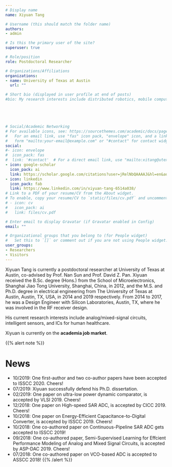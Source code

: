 ```yaml
---
# Display name
name: Xiyuan Tang

# Username (this should match the folder name)
authors:
- admin

# Is this the primary user of the site?
superuser: true

# Role/position
role: Postdoctoral Researcher

# Organizations/Affiliations
organizations:
- name: University of Texas at Austin
  url: ""

# Short bio (displayed in user profile at end of posts)
#bio: My research interests include distributed robotics, mobile computing and programmable matter.





# Social/Academic Networking
# For available icons, see: https://sourcethemes.com/academic/docs/page-builder/#icons
#   For an email link, use "fas" icon pack, "envelope" icon, and a link in the
#   form "mailto:your-email@example.com" or "#contact" for contact widget.
social:
#- icon: envelope
#  icon_pack: fas
#  link: '#contact'  # For a direct email link, use "mailto:xitang@utexas.edu".
- icon: google-scholar
  icon_pack: ai
  link: https://scholar.google.com/citations?user=jRelNbQAAAAJ&hl=en&authuser=1
- icon: linkedin
  icon_pack: fab
  link: https://www.linkedin.com/in/xiyuan-tang-6514a038/
# Link to a PDF of your resume/CV from the About widget.
# To enable, copy your resume/CV to `static/files/cv.pdf` and uncomment the lines below.
# - icon: cv
#   icon_pack: ai
#   link: files/cv.pdf

# Enter email to display Gravatar (if Gravatar enabled in Config)
email: ""

# Organizational groups that you belong to (for People widget)
#   Set this to `[]` or comment out if you are not using People widget.
user_groups:
- Researchers
- Visitors
---
```


Xiyuan Tang is currently a postdoctoral researcher at University of Texas at Austin, co-advised by Prof. Nan Sun and Prof. David Z. Pan. Xiyuan received the B.Sc. degree (Hons.) from the School of Microelectronics, Shanghai Jiao Tong University, Shanghai, China, in 2012, and the M.S. and Ph.D. degree in electrical engineering from The University of Texas at Austin, Austin, TX, USA, in 2014 and 2019 respectively. 
From 2014 to 2017, he was a Design Engineer with Silicon Laboratories, Austin, TX, where he was involved in the RF receiver design.

His current research interests include analog/mixed-signal circuits, intelligent sensors, and ICs for human healthcare.

Xiyuan is currently on the **academia job market**.

{{% alert note %}}
# News
* 10/2019: One first-author and two co-author papers have been accepted to ISSCC 2020. Cheers!
* 07/2019: Xiyuan successfully defend his Ph.D. dissertation.
* 02/2019: One paper on ultra-low power dynamic comparator, is accepted by VLSI 2019. Cheers!
* 12/2018: One paper on High-speed SAR ADC, is accepted by CICC 2019. Cheers!
* 10/2018: One paper on Energy-Efficient Capacitance-to-Digital Converter, is accepted by ISSCC 2019. Cheers!
* 10/2018: One co-authored paper on Continuous-Pipeline SAR ADC gets accepted to ISSCC 2019!
* 09/2018: One co-authored paper, Semi-Supervised Learning for Effcient Performance Modeling of Analog and Mixed Signal Circuits, is accepted by ASP-DAC 2019. Cheers!
* 07/2018: One co-authored paper on VCO-based ADC is accepted to ASSCC 2018!
{{% /alert %}}